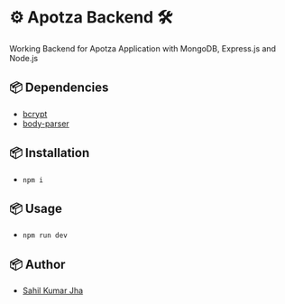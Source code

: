 # ⚙️ Apotza Backend 🛠️

Working Backend for Apotza Application with MongoDB, Express.js and Node.js

## 📦 Dependencies

- [bcrypt](https://www.npmjs.com/package/bcrypt)
- [body-parser](https://www.npmjs.com/package/body-parser)

## 📦 Installation

- `npm i`

## 📦 Usage

- `npm run dev`

## 📦 Author

- [Sahil Kumar Jha](https://github.com/sahilkumarjha)
